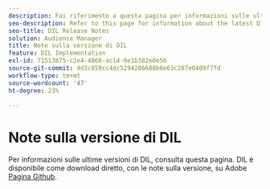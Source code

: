 ```yaml
---
description: Fai riferimento a questa pagina per informazioni sulle ultime versioni di DIL
seo-description: Refer to this page for information about the latest DIL releases
seo-title: DIL Release Notes
solution: Audience Manager
title: Note sulla versione di DIL
feature: DIL Implementation
exl-id: 71513875-c2e4-4866-ac14-0e1b382e0e56
source-git-commit: 4d3c859cc4dc5294286680b0e63c287e0409f7fd
workflow-type: tm+mt
source-wordcount: '47'
ht-degree: 23%

---
```


# Note sulla versione di DIL

Per informazioni sulle ultime versioni di DIL, consulta questa pagina. DIL è disponibile come download diretto, con le note sulla versione, su Adobe [Pagina Github](https://github.com/Adobe-Marketing-Cloud/dil/releases).
